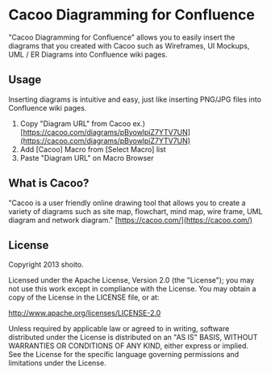 Cacoo Diagramming for Confluence
================

"Cacoo Diagramming for Confluence" allows you to easily insert the diagrams
that you created with Cacoo such as Wireframes, UI Mockups, UML / ER Diagrams into Confluence wiki pages.


Usage
---
Inserting diagrams is intuitive and easy, just like inserting PNG/JPG files into Confluence wiki pages.

1. Copy "Diagram URL" from Cacoo
   ex.) [https://cacoo.com/diagrams/pByowlpiZ7YTV7UN](https://cacoo.com/diagrams/pByowlpiZ7YTV7UN)
1. Add [Cacoo] Macro from [Select Macro] list
1. Paste "Diagram URL" on Macro Browser


What is Cacoo?
---
"Cacoo is a user friendly online drawing tool that allows you to create a variety of diagrams such as site map, flowchart, mind map, wire frame, UML diagram and network diagram."
[https://cacoo.com/](https://cacoo.com/)


License
---
Copyright 2013 shoito.

Licensed under the Apache License, Version 2.0 (the "License");
you may not use this work except in compliance with the License.
You may obtain a copy of the License in the LICENSE file, or at:

   <http://www.apache.org/licenses/LICENSE-2.0>

Unless required by applicable law or agreed to in writing, software
distributed under the License is distributed on an "AS IS" BASIS,
WITHOUT WARRANTIES OR CONDITIONS OF ANY KIND, either express or implied.
See the License for the specific language governing permissions and
limitations under the License.
